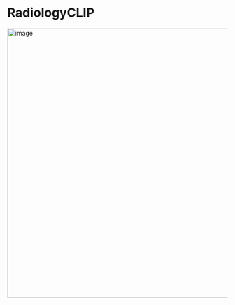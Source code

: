 # RadiologyCLIP

<img width="616" alt="image" src="https://github.com/user-attachments/assets/fc0c0f48-89d2-426e-9aa8-093892357d94" />
